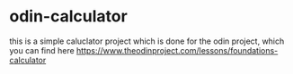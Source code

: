 # odin-calculator

this is a simple caluclator project which is done for the odin project, which you can find here https://www.theodinproject.com/lessons/foundations-calculator
